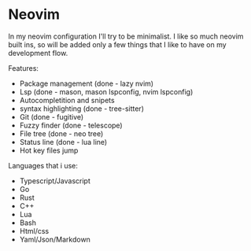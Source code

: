 # Neovim

In my neovim configuration I'll try to be minimalist. I like so much neovim built ins, so will be added only a few things that I like to have on my development flow.

Features:
- Package management (done - lazy nvim)
- Lsp (done - mason, mason lspconfig, nvim lspconfig)
- Autocompletition and snipets
- syntax highlighting (done - tree-sitter)
- Git (done - fugitive)
- Fuzzy finder (done - telescope)
- File tree (done - neo tree)
- Status line (done - lua line)
- Hot key files jump

Languages that i use:
- Typescript/Javascript
- Go
- Rust
- C++
- Lua
- Bash
- Html/css
- Yaml/Json/Markdown
